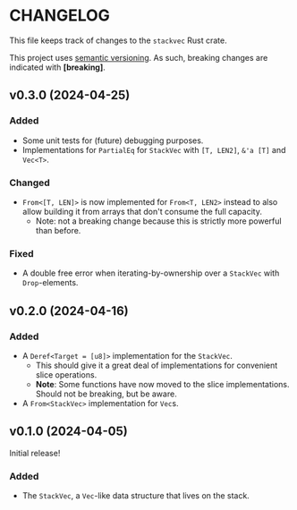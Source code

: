 # CHANGELOG
This file keeps track of changes to the `stackvec` Rust crate.

This project uses [semantic versioning](https://semver.org). As such, breaking changes are indicated with **\[breaking\]**.


## v0.3.0 (2024-04-25)
### Added
- Some unit tests for (future) debugging purposes.
- Implementations for `PartialEq` for `StackVec` with `[T, LEN2]`, `&'a [T]` and `Vec<T>`.

### Changed
- `From<[T, LEN]>` is now implemented for `From<T, LEN2>` instead to also allow building it from arrays that don't consume the full capacity.
    - Note: not a breaking change because this is strictly more powerful than before.

### Fixed
- A double free error when iterating-by-ownership over a `StackVec` with `Drop`-elements.


## v0.2.0 (2024-04-16)
### Added 
- A `Deref<Target = [u8]>` implementation for the `StackVec`.
    - This should give it a great deal of implementations for convenient slice operations.
    - **Note**: Some functions have now moved to the slice implementations. Should not be breaking, but be aware.
- A `From<StackVec>` implementation for `Vec`s.


## v0.1.0 (2024-04-05)
Initial release!

### Added
- The `StackVec`, a `Vec`-like data structure that lives on the stack.
